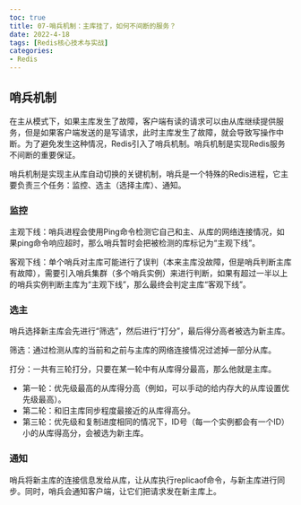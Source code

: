 ```yaml
---
toc: true
title: 07-哨兵机制：主库挂了，如何不间断的服务？
date: 2022-4-18
tags: [Redis核心技术与实战]
categories:
- Redis
---
```


## 哨兵机制
在主从模式下，如果主库发生了故障，客户端有读的请求可以由从库继续提供服务，但是如果客户端发送的是写请求，此时主库发生了故障，就会导致写操作中断。为了避免发生这种情况，Redis引入了哨兵机制。哨兵机制是实现Redis服务不间断的重要保证。

哨兵机制是实现主从库自动切换的关键机制，哨兵是一个特殊的Redis进程，它主要负责三个任务：监控、选主（选择主库）、通知。

### 监控
主观下线：哨兵进程会使用Ping命令检测它自己和主、从库的网络连接情况，如果ping命令响应超时，那么哨兵暂时会把被检测的库标记为“主观下线”。

客观下线：单个哨兵对主库可能进行了误判（本来主库没故障，但是哨兵判断主库有故障），需要引入哨兵集群（多个哨兵实例）来进行判断，如果有超过一半以上的哨兵实例判断主库为“主观下线”，那么最终会判定主库“客观下线”。

### 选主
哨兵选择新主库会先进行“筛选”，然后进行“打分”，最后得分高者被选为新主库。

筛选：通过检测从库的当前和之前与主库的网络连接情况过滤掉一部分从库。

打分：一共有三轮打分，只要在某一轮中有从库得分最高，那么他就是主库。
- 第一轮：优先级最高的从库得分高（例如，可以手动的给内存大的从库设置优先级最高）。
- 第二轮：和旧主库同步程度最接近的从库得高分。
- 第三轮：优先级和复制进度相同的情况下，ID号（每一个实例都会有一个ID）小的从库得高分，会被选为新主库。

### 通知
哨兵将新主库的连接信息发给从库，让从库执行replicaof命令，与新主库进行同步。同时，哨兵会通知客户端，让它们把请求发在新主库上。

